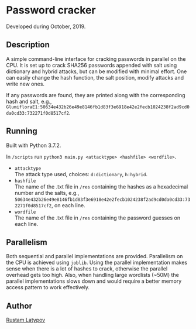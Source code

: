 # Password cracker 

Developed during October, 2019.

## Description

A simple command-line interface for cracking passwords in parallel on the CPU. It is set up to crack SHA256  passwords appended with salt using dictionary and hybrid attacks, but can be modified with minimal effort. One can easily change the hash function, the salt position, modify attacks and write new ones.

If any passwords are found, they are printed along with the corresponding hash and salt, e.g., `GlumifloraE1:50634e432b26e49e8146fb1d83f3e6918e42e2fecb1024238f2ad9cd0da0cd33:732271f0d8517cf2`.


## Running

Built with Python 3.7.2.

In `/scripts` run `python3 main.py <attacktype> <hashfile> <wordfile>`. <br/>

- `attacktype` <br/>
The attack type used, choices: `d:dictionary`, `h:hybrid`.
- `hashfile` <br/>
The name of the .txt file in `/res` containing the hashes as a hexadecimal number and the salts, e.g.,  `50634e432b26e49e8146fb1d83f3e6918e42e2fecb1024238f2ad9cd0da0cd33:732271f0d8517cf2`, on each line.
- `wordfile` <br/>
The name of the .txt file in `/res` containing the password guesses on each line. 


## Parallelism
Both sequential and parallel implementations are provided. Parallelism on the CPU is achieved using `joblib`. Using the parallel implementation makes sense when there is a lot of hashes to crack, otherwise the parallel overhead gets too high. Also, when handling large wordlists (~50M) the parallel implementations slows down and would require a better memory access pattern to work effectively.


## Author

[Rustam Latypov](mailto:rustam.latypov@aalto.fi)
